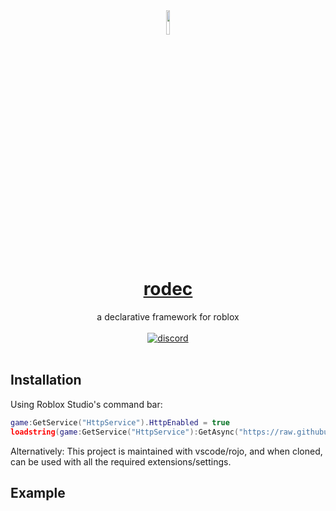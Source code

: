 <div align="center">
    <img width=10% src="https://cdn.discordapp.com/icons/412448235890802710/545ae525fbcdab5b5386e73021c3c598.png?size=512">
    <h1 align="center"><a href="foo.com">rodec</a></h1>
</div>
<div align="center">a declarative framework for roblox</div>
<br>
<div align="center">
	<a href="https://discord.gg/kP7U9Mj"><img src="https://discordapp.com/api/guilds/412448235890802710/embed.png" alt="discord" /></a>
</div>
<div>&nbsp;</div>

## Installation
Using Roblox Studio's command bar:
```lua
game:GetService("HttpService").HttpEnabled = true
loadstring(game:GetService("HttpService"):GetAsync("https://raw.githubusercontent.com/ilvfie/rodec/master/install.lua"))()
```
Alternatively:
This project is maintained with vscode/rojo, and when cloned, can be used with all the required extensions/settings.
## Example




